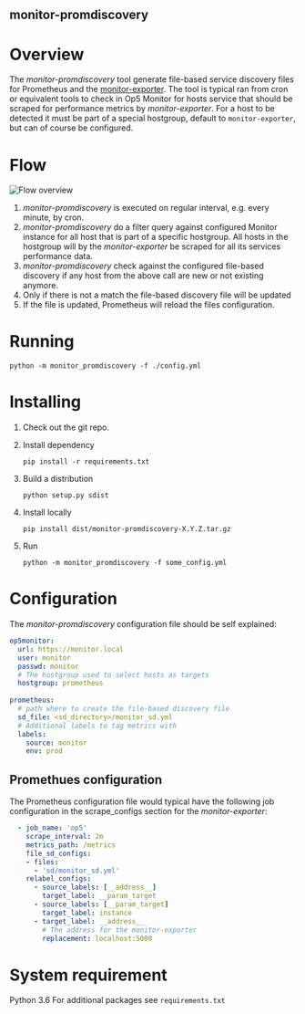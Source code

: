 monitor-promdiscovery
------------------------

# Overview
The *monitor-promdiscovery* tool generate file-based service discovery files for Prometheus and the [monitor-exporter](https://bitbucket.org/opsdis/monitor-exporter). 
The tool is typical ran from cron or equivalent tools to check in Op5 Monitor for hosts service that should be scraped for performance metrics by *monitor-exporter*.  For a host to be detected it must be part of a special hostgroup, default to `monitor-exporter`, but can of course be configured.

# Flow

![Flow overview](https://bitbucket.org/opsdis/monitor-promdiscovery/raw/master/doc/overview.png)

 1. *monitor-promdiscovery* is executed on regular interval, e.g. every minute, by cron.
 2. *monitor-promdiscovery* do a filter query against configured Monitor instance for all host that is part of a specific hostgroup. All hosts in the hostgroup will by the *monitor-exporter* be scraped for all its services performance data. 
 3. *monitor-promdiscovery* check against the configured file-based discovery if any host from the above call are new or not existing anymore.
 4. Only if there is not a match the file-based discovery file will be updated
 5. If the file is updated, Prometheus will reload the files configuration.

# Running 
	python -m monitor_promdiscovery -f ./config.yml
	
# Installing
1. Check out the git repo.
2. Install dependency
    
    `pip install -r requirements.txt`
     
3. Build a distribution 

    `python setup.py sdist`

4. Install locally
 
    `pip install dist/monitor-promdiscovery-X.Y.Z.tar.gz`
     
5. Run

    `python -m monitor_promdiscovery -f some_config.yml`




# Configuration
The *monitor-promdiscovery* configuration file should be self explained:
```yaml
op5monitor:  
  url: https://monitor.local  
  user: monitor  
  passwd: monitor  
  # The hostgroup used to select hosts as targets  
  hostgroup: prometheus  
  
prometheus:  
  # path where to create the file-based discovery file  
  sd_file: <sd_directory>/monitor_sd.yml  
  # Additional labels to tag metrics with  
  labels:  
    source: monitor  
    env: prod
``` 

## Promethues configuration
The Prometheus configuration file would typical have the following job configuration in the scrape_configs section for the *monitor-exporter*:  
```yaml
  - job_name: 'op5'
    scrape_interval: 2m
    metrics_path: /metrics
    file_sd_configs:
    - files:
      - 'sd/monitor_sd.yml'
    relabel_configs:
      - source_labels: [__address__]
        target_label: __param_target
      - source_labels: [__param_target]
        target_label: instance
      - target_label: __address__
        # The address for the monitor-exporter
        replacement: localhost:5000
```

# System requirement
Python 3.6
For additional packages see `requirements.txt`


